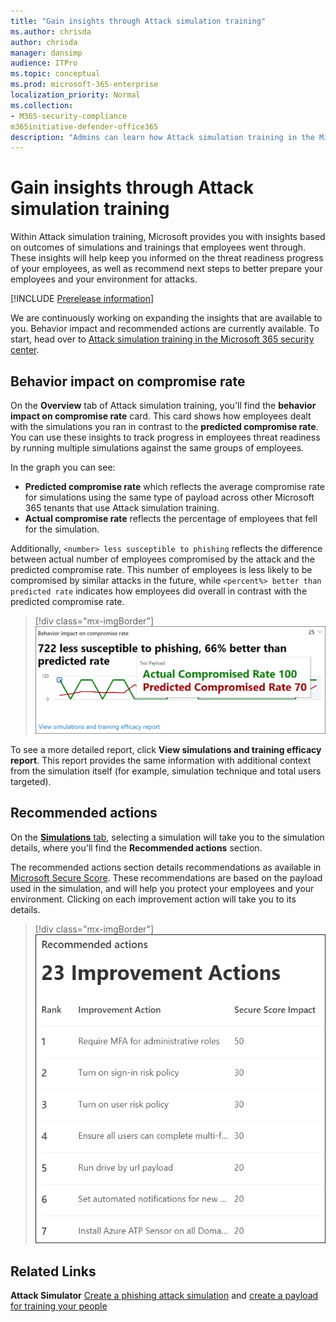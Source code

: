 ```yaml
---
title: "Gain insights through Attack simulation training"
ms.author: chrisda
author: chrisda
manager: dansimp
audience: ITPro
ms.topic: conceptual
ms.prod: microsoft-365-enterprise
localization_priority: Normal
ms.collection: 
- M365-security-compliance
m365initiative-defender-office365
description: "Admins can learn how Attack simulation training in the Microsoft 365 security center affects employees and can gain insights from simulation and training outcomes."
---
```


# Gain insights through Attack simulation training

Within Attack simulation training, Microsoft provides you with insights based on outcomes of simulations and trainings that employees went through. These insights will help keep you informed on the threat readiness progress of your employees, as well as recommend next steps to better prepare your employees and your environment for attacks.

[!INCLUDE [Prerelease information](../includes/prerelease.md)]

We are continuously working on expanding the insights that are available to you. Behavior impact and recommended actions are currently available. To start, head over to [Attack simulation training in the Microsoft 365 security center](https://security.microsoft.com/attacksimulator?viewid=overview).

## Behavior impact on compromise rate

On the **Overview** tab of Attack simulation training, you'll find the **behavior impact on compromise rate** card. This card shows how employees dealt with the simulations you ran in contrast to the **predicted compromise rate**. You can use these insights to track progress in employees threat readiness by running multiple simulations against the same groups of employees.

In the graph you can see:

- **Predicted compromise rate** which reflects the average compromise rate for simulations using the same type of payload across other Microsoft 365 tenants that use Attack simulation training.
- **Actual compromise rate** reflects the percentage of employees that fell for the simulation.

Additionally, `<number> less susceptible to phishing` reflects the difference between actual number of employees compromised by the attack and the predicted compromise rate. This number of employees is less likely to be compromised by similar attacks in the future, while `<percent%> better than predicted rate` indicates how employees did overall in contrast with the predicted compromise rate.

> [!div class="mx-imgBorder"]
> ![Behavior impact card on Attack simulation training overview](../../media/attack-sim-preview-behavior-impact-card.png)

To see a more detailed report, click **View simulations and training efficacy report**. This report provides the same information with additional context from the simulation itself (for example, simulation technique and total users targeted).

## Recommended actions

On the [**Simulations** tab](https://security.microsoft.com/attacksimulator?viewid=simulations), selecting a simulation will take you to the simulation details, where you'll find the **Recommended actions** section.

The recommended actions section details recommendations as available in [Microsoft Secure Score](https://docs.microsoft.com/microsoft-365/security/mtp/microsoft-secure-score). These recommendations are based on the payload used in the simulation, and will help you protect your employees and your environment. Clicking on each improvement action will take you to its details.

> [!div class="mx-imgBorder"]
> ![Recommendation actions section on Attack simulation training](../../media/attack-sim-preview-recommended-actions.png)

## Related Links

**Attack Simulator** [Create a phishing attack simulation](attack-simulation-training.md) and [create a payload for training your people](attack-simulation-training-payloads.md)
